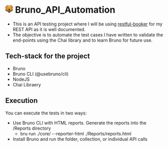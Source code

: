 # ![bruno](./asset/bruno.png) Bruno_API_Automation

- This is an API testing project where I will be using [restful-booker](https://restful-booker.herokuapp.com/apidoc/index.html) for my REST API as it is well documented.
- The objective is to automate the test cases I have written to validate the end-points using the Chai library and to learn Bruno for future use.

## Tech-stack for the project

- Bruno
- Bruno CLI (@usebruno/cli)
- NodeJS
- Chai Libraery

## Execution

You can execute the tests in two ways:

- Use Bruno CLI with HTML reports. Generate the reports into the /Reports directory
  - bru run ./core/ --reporter-html ./Reports/reports.html
- Install Bruno and run the folder, collection, or individual API calls
